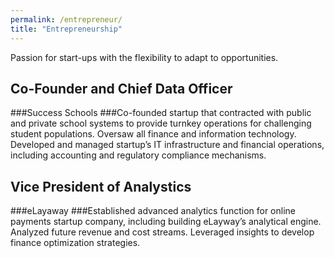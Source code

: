 ```yaml
---
permalink: /entrepreneur/
title: "Entrepreneurship"
---
```


Passion for start-ups with the flexibility to adapt to opportunities.

## Co-Founder and Chief Data Officer
###Success Schools
###Co-founded startup that contracted with public and private school systems to provide turnkey operations 
for challenging student populations. Oversaw all finance and information technology. Developed and 
managed startup’s IT infrastructure and financial operations, including accounting and regulatory 
compliance mechanisms.

## Vice President of Analystics
###eLayaway
###Established advanced analytics function for online payments startup company, including building 
eLayway’s analytical engine. Analyzed future revenue and cost streams. Leveraged insights to develop 
finance optimization strategies.




